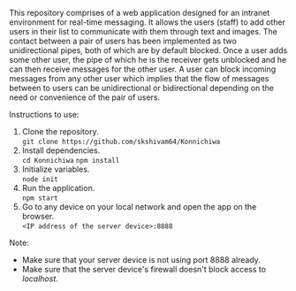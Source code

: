 This repository comprises of a web application designed for an intranet environment for real-time messaging. It allows the users (staff) to add other users in their list to communicate with them through text and images. The contact between a pair of users has been implemented as two unidirectional pipes, both of which are by default blocked. Once a user adds some other user, the pipe of which he is the receiver gets unblocked and he can then receive messages for the other user. A user can block incoming messages from any other user which implies that the flow of messages between to users can be unidirectional or bidirectional depending on the need or convenience of the pair of users.

Instructions to use:

<ol>
  <li>
    Clone the repository.<br>
    <code>git clone https://github.com/skshivam64/Konnichiwa</code>
  </li>
  <li>
    Install dependencies.<br>
    <code>cd Konnichiwa</code>
    <code>npm install</code>
  </li>
  <li>
    Initialize variables.<br>
    <code>node init</code> 
  </li>
  <li>
    Run the application.<br>
    <code>npm start</code>
  </li>
  <li>
    Go to any device on your local network and open the app on the browser.<br>
    <code>&lt;IP address of the server device&gt;:8888</code>
  </li>
</ol>

Note:
<ul>
  <li>
    Make sure that your server device is not using port 8888 already.
  </li>
  <li>
    Make sure that the server device's firewall doesn't block access to <i>localhost</i>.
  </li>
</ul>
